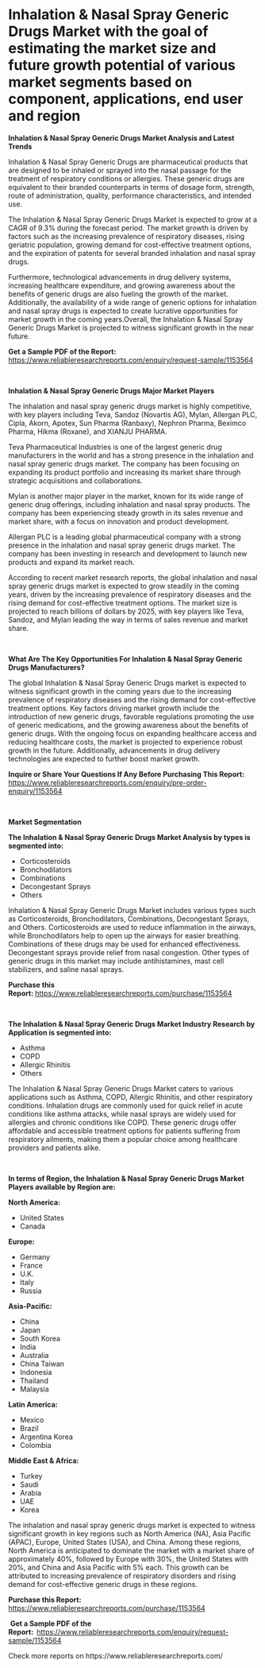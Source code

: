 <p><h1>Inhalation & Nasal Spray Generic Drugs Market with the goal of estimating the market size and future growth potential of various market segments based on component, applications, end user and region</h1></p><p><strong>Inhalation & Nasal Spray Generic Drugs Market Analysis and Latest Trends</strong></p>
<p><p>Inhalation & Nasal Spray Generic Drugs are pharmaceutical products that are designed to be inhaled or sprayed into the nasal passage for the treatment of respiratory conditions or allergies. These generic drugs are equivalent to their branded counterparts in terms of dosage form, strength, route of administration, quality, performance characteristics, and intended use.</p><p>The Inhalation & Nasal Spray Generic Drugs Market is expected to grow at a CAGR of 9.3% during the forecast period. The market growth is driven by factors such as the increasing prevalence of respiratory diseases, rising geriatric population, growing demand for cost-effective treatment options, and the expiration of patents for several branded inhalation and nasal spray drugs.</p><p>Furthermore, technological advancements in drug delivery systems, increasing healthcare expenditure, and growing awareness about the benefits of generic drugs are also fueling the growth of the market. Additionally, the availability of a wide range of generic options for inhalation and nasal spray drugs is expected to create lucrative opportunities for market growth in the coming years.Overall, the Inhalation & Nasal Spray Generic Drugs Market is projected to witness significant growth in the near future.</p></p>
<p><strong>Get a Sample PDF of the Report:&nbsp;</strong> <a href="https://www.reliableresearchreports.com/enquiry/request-sample/1153564">https://www.reliableresearchreports.com/enquiry/request-sample/1153564</a></p>
<p>&nbsp;</p>
<p><strong>Inhalation & Nasal Spray Generic Drugs Major Market Players</strong></p>
<p><p>The inhalation and nasal spray generic drugs market is highly competitive, with key players including Teva, Sandoz (Novartis AG), Mylan, Allergan PLC, Cipla, Akorn, Apotex, Sun Pharma (Ranbaxy), Nephron Pharma, Beximco Pharma, Hikma (Roxane), and XIANJU PHARMA.</p><p>Teva Pharmaceutical Industries is one of the largest generic drug manufacturers in the world and has a strong presence in the inhalation and nasal spray generic drugs market. The company has been focusing on expanding its product portfolio and increasing its market share through strategic acquisitions and collaborations.</p><p>Mylan is another major player in the market, known for its wide range of generic drug offerings, including inhalation and nasal spray products. The company has been experiencing steady growth in its sales revenue and market share, with a focus on innovation and product development.</p><p>Allergan PLC is a leading global pharmaceutical company with a strong presence in the inhalation and nasal spray generic drugs market. The company has been investing in research and development to launch new products and expand its market reach.</p><p>According to recent market research reports, the global inhalation and nasal spray generic drugs market is expected to grow steadily in the coming years, driven by the increasing prevalence of respiratory diseases and the rising demand for cost-effective treatment options. The market size is projected to reach billions of dollars by 2025, with key players like Teva, Sandoz, and Mylan leading the way in terms of sales revenue and market share.</p></p>
<p>&nbsp;</p>
<p><strong>What Are The Key Opportunities For Inhalation & Nasal Spray Generic Drugs Manufacturers?</strong></p>
<p><p>The global Inhalation & Nasal Spray Generic Drugs market is expected to witness significant growth in the coming years due to the increasing prevalence of respiratory diseases and the rising demand for cost-effective treatment options. Key factors driving market growth include the introduction of new generic drugs, favorable regulations promoting the use of generic medications, and the growing awareness about the benefits of generic drugs. With the ongoing focus on expanding healthcare access and reducing healthcare costs, the market is projected to experience robust growth in the future. Additionally, advancements in drug delivery technologies are expected to further boost market growth.</p></p>
<p><strong>Inquire or Share Your Questions If Any Before Purchasing This Report:</strong> <a href="https://www.reliableresearchreports.com/enquiry/pre-order-enquiry/1153564">https://www.reliableresearchreports.com/enquiry/pre-order-enquiry/1153564</a></p>
<p>&nbsp;</p>
<p><strong>Market Segmentation</strong></p>
<p><strong>The Inhalation & Nasal Spray Generic Drugs Market Analysis by types is segmented into:</strong></p>
<p><ul><li>Corticosteroids</li><li>Bronchodilators</li><li>Combinations</li><li>Decongestant Sprays</li><li>Others</li></ul></p>
<p><p>Inhalation & Nasal Spray Generic Drugs Market includes various types such as Corticosteroids, Bronchodilators, Combinations, Decongestant Sprays, and Others. Corticosteroids are used to reduce inflammation in the airways, while Bronchodilators help to open up the airways for easier breathing. Combinations of these drugs may be used for enhanced effectiveness. Decongestant sprays provide relief from nasal congestion. Other types of generic drugs in this market may include antihistamines, mast cell stabilizers, and saline nasal sprays.</p></p>
<p><strong>Purchase this Report:&nbsp;</strong><a href="https://www.reliableresearchreports.com/purchase/1153564">https://www.reliableresearchreports.com/purchase/1153564</a></p>
<p>&nbsp;</p>
<p><strong>The Inhalation & Nasal Spray Generic Drugs Market Industry Research by Application is segmented into:</strong></p>
<p><ul><li>Asthma</li><li>COPD</li><li>Allergic Rhinitis</li><li>Others</li></ul></p>
<p><p>The Inhalation & Nasal Spray Generic Drugs Market caters to various applications such as Asthma, COPD, Allergic Rhinitis, and other respiratory conditions. Inhalation drugs are commonly used for quick relief in acute conditions like asthma attacks, while nasal sprays are widely used for allergies and chronic conditions like COPD. These generic drugs offer affordable and accessible treatment options for patients suffering from respiratory ailments, making them a popular choice among healthcare providers and patients alike.</p></p>
<p>&nbsp;</p>
<p><strong>In terms of Region, the Inhalation & Nasal Spray Generic Drugs Market Players available by Region are:</strong></p>
<p>
    <p> <strong> North America: </strong>
        <ul>
            <li>United States</li>
            <li>Canada</li>
        </ul>
        </p> 
    <p> <strong> Europe: </strong>
        <ul>
            <li>Germany</li>
            <li>France</li>
            <li>U.K.</li>
            <li>Italy</li>
            <li>Russia</li>
        </ul>
        </p> 
    <p> <strong> Asia-Pacific: </strong>
        <ul>
            <li>China</li>
            <li>Japan</li>
            <li>South Korea</li>
            <li>India</li>
            <li>Australia</li>
            <li>China Taiwan</li>
            <li>Indonesia</li>
            <li>Thailand</li>
            <li>Malaysia</li>
        </ul>
        </p> 
    <p> <strong> Latin America: </strong>
        <ul>
            <li>Mexico</li>
            <li>Brazil</li>
            <li>Argentina Korea</li>
            <li>Colombia</li>
        </ul>
        </p> 
    <p> <strong> Middle East & Africa: </strong>
        <ul>
            <li>Turkey</li>
            <li>Saudi</li>
            <li>Arabia</li>
            <li>UAE</li>
            <li>Korea</li>
        </ul>
    </p>
    </p>
<p><p>The inhalation and nasal spray generic drugs market is expected to witness significant growth in key regions such as North America (NA), Asia Pacific (APAC), Europe, United States (USA), and China. Among these regions, North America is anticipated to dominate the market with a market share of approximately 40%, followed by Europe with 30%, the United States with 20%, and China and Asia Pacific with 5% each. This growth can be attributed to increasing prevalence of respiratory disorders and rising demand for cost-effective generic drugs in these regions.</p></p>
<p><strong>Purchase this Report: </strong><a href="https://www.reliableresearchreports.com/purchase/1153564">https://www.reliableresearchreports.com/purchase/1153564</a></p>
<p>&nbsp;<strong>Get a Sample PDF of the Report:&nbsp;&nbsp;</strong><a href="https://www.reliableresearchreports.com/enquiry/request-sample/1153564">https://www.reliableresearchreports.com/enquiry/request-sample/1153564</a></p>
<p><strong></strong></p>
<p>Check more reports on https://www.reliableresearchreports.com/</p>